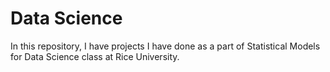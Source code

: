 # Data Science
In this repository, I have projects I have done as a part of Statistical Models for Data Science class at Rice University.
